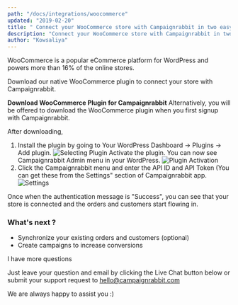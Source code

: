 ```yaml
---
path: "/docs/integrations/woocommerce"
updated: "2019-02-20"
title: " Connect your WooCommerce store with Campaignrabbit in two easy steps"
description: "Connect your WooCommerce store with Campaignrabbit in two easy steps."
author: "Kowsaliya"
---
```

WooCommerce is a popular eCommerce platform for WordPress and powers more than 16% of the online stores.

Download our native WooCommerce plugin to connect your store with Campaignrabbit.

<highlight>**<link-text url="https://github.com/campaignrabbit/woocommerce/releases/download/stable/campaignrabbit-for-woocommerce.zip" target="_blank" rel="noopener">Download WooCommerce Plugin for Campaignrabbit</link-text>**</highlight>
Alternatively, you will be offered to download the WooCommerce plugin when you first signup with Campaignrabbit.

After downloading,
1. Install the plugin by going to Your WordPress Dashboard -> Plugins -> Add plugin. 
  ![Selecting Plugin](https://raw.githubusercontent.com/shreegowtham27/site-1/dev_v2/src/images/docs/woocommerce/screenshot-localhost-2019.02.08-14-02-06.png)
Activate the plugin. You can now see Campaignrabbit Admin menu in your WordPress.
![Plugin Activation](https://raw.githubusercontent.com/shreegowtham27/site-1/dev_v2/src/images/docs/woocommerce/screenshot-localhost-2019.02.08-14-05-39.png)
2. Click the Campaignrabbit menu and enter the API ID and API Token (You can get these from the <link-text url="https://app.campaignrabbit.com/settings" target="_blank" rel="noopener">Settings" section of Campaignrabbit app.</link-text>
 ![Settings](https://raw.githubusercontent.com/shreegowtham27/site-1/dev_v2/src/images/docs/woocommerce/screenshot-localhost-2019.02.08-14-14-01.png)

Once when the authentication message is "Success", you can see that your store is connected and the orders and customers start flowing in.

### What's next ?
* <link-text url="https://docs.campaignrabbit.com/integrations/synchronising-your-existing-orders-and-customers-from-woocommerce" target="_blank" rel="noopener"> Synchronize your existing orders and customers</link-text>  (optional)
* Create <link-text url="https://docs.campaignrabbit.com/campaigns/how-campaigns-work" target="_blank" rel="noopener">campaigns</link-text> to increase conversions

I have more questions

Just leave your question and email by clicking the Live Chat button below or submit your support request to <hello@campaignrabbit.com>

We are always happy to assist you :)

